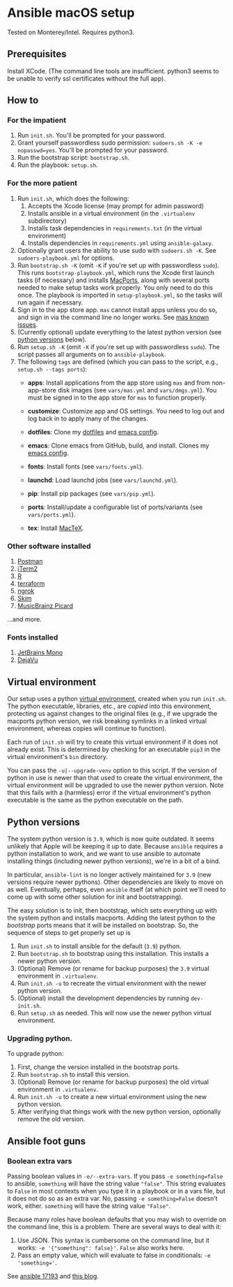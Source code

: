 # Ansible macOS setup

Tested on Monterey/Intel. Requires python3.


## Prerequisites

Install XCode. (The command line tools are insufficient. 
python3 seems to be unable to verify ssl certificates without the full app).


## How to

### For the impatient

1. Run `init.sh`. You'll be prompted for your password.
1. Grant yourself passwordless sudo permission: `sudoers.sh -K -e nopasswd=yes`. You'll be prompted for your password.
1. Run the bootstrap script: `bootstrap.sh`.
1. Run the playbook: `setup.sh`.

### For the more patient

1. Run `init.sh`, which does the following:
    1. Accepts the Xcode license (may prompt for admin password)
    1. Installs ansible in a virtual environment (in the `.virtualenv` subdirectory)
    1. Installs task dependencies in `requirements.txt` (in the virtual environment)
    1. Installs dependencies in `requirements.yml` using `ansible-galaxy`.
1. Optionally grant users the ability to use sudo with `sudoers.sh -K`. See `sudoers-playbook.yml` for
   options.
1. Run `bootstrap.sh -K` (omit `-K` if you're set up with passwordless `sudo`). This runs `bootstrap-playbook.yml`,
   which runs the Xcode first launch tasks (if necessary) and installs [MacPorts](https://www.macports.org/), along with
   several ports needed to make setup tasks work properly. You only need to do this once. The playbook is imported in
   `setup-playbook.yml`, so the tasks will run again if necessary.
1. Sign in to the app store app.
   `mas` cannot install apps unless you do so, and sign in via the command line no longer works.
   See [mas known issues](https://github.com/mas-cli/mas?tab=readme-ov-file#known-issues).
1. (Currently optional) update everything to the latest python version (see [python versions](#python-versions) below). 
1. Run `setup.sh -K` (omit `-K` if you're set up with passwordless `sudo`). The script passes all 
   arguments on to `ansible-playbook`.
1. The following `tags` are defined (which you can pass to the script, e.g., `setup.sh --tags ports`):
    - **apps**:      Install applications from the app store using `mas` and from non-app-store disk images
      (see `vars/mas.yml` and `vars/dmgs.yml`).
      You must be signed in to the app store for `mas` to function properly.

    - **customize**: Customize app and OS settings.
      You need to log out and log back in to apply many of the changes.

    - **dotfiles**:  Clone my [dotfiles](https://github.com/conleym/dotfiles) and
     [emacs config](https://github.com/conleym/dot-emacs).

    - **emacs**:     Clone emacs from GitHub, build, and install.
      Clones my [emacs config](https://github.com/conleym/dot-emacs).

    - **fonts**:     Install fonts (see `vars/fonts.yml`).

    - **launchd**:   Load launchd jobs (see `vars/launchd.yml`).

    - **pip**:       Install pip packages (see `vars/pip.yml`).

    - **ports**:     Install/update a configurable list of ports/variants
      (see `vars/ports.yml`).

    - **tex**:       Install [MacTeX](https://www.tug.org/mactex/).

### Other software installed

1. [Postman](https://www.postman.com/)
1. [iTerm2](https://www.iterm2.com/downloads.html)
1. [R](https://r-project.org/)
1. [terraform](https://www.terraform.io/)
1. [ngrok](https://ngrok.com/download)
1. [Skim](https://skim-app.sourceforge.io/)
1. [MusicBrainz Picard](https://picard.musicbrainz.org/)

...and more.

### Fonts installed

1. [JetBrains Mono](https://www.jetbrains.com/lp/mono/)
1. [DejaVu](https://dejavu-fonts.github.io/)

## Virtual environment

Our setup uses a python [virtual environment](https://docs.python.org/3/library/venv.html), created when you run
`init.sh`. The python executable, libraries, etc., are _copied_ into this environment, protecting us against changes to
the original files (e.g., if we upgrade the macports python version, we risk breaking symlinks in a linked virtual
environment, whereas copies will continue to function).

Each run of `init.sh` will try to create this virtual environment if it does not already exist. This is determined by
checking for an executable `pip3` in the virtual environment's `bin` directory.

You can pass the `-u|--upgrade-venv` option to this script. If the version of python in use is newer than that used to
create the virtual environment, the virtual environment will be upgraded to use the newer python version. Note that
this fails with a (harmless) error if the virtual environment's python executable is the same as the python executable
on the path.

## Python versions

The system python version is `3.9`, which is now quite outdated. It seems unlikely that Apple will be keeping it up to
date. Because `ansible` requires a python installation to work, and we want to use ansible to automate installing
things (including newer python versions), we're in a bit of a bind.

In particular, `ansible-lint` is no longer actively maintained for `3.9` (new versions require newer pythons). Other
dependencies are likely to move on as well. Eventually, perhaps, even `ansible` itself (at which point we'll need to
come up with some other solution for init and bootstrapping).

The easy solution is to init, then bootstrap, which sets everything up with the system python and installs macports.
Adding the latest python to the _bootstrap_ ports means that it will be installed on bootstrap. So, the sequence of 
steps to get properly set up is

1. Run `init.sh` to install ansible for the default (`3.9`) python.
1. Run `bootstrap.sh` to bootstrap using this installation. This installs a newer python version.
1. (Optional) Remove (or rename for backup purposes) the `3.9` virtual environment in `.virtualenv`.
1. Run `init.sh -u` to recreate the virtual environment with the newer python version.
1. (Optional) install the development dependencies by running `dev-init.sh`.
1. Run `setup.sh` as needed. This will now use the newer python virtual environment.

### Upgrading python.

To upgrade python:

1. First, change the version installed in the bootstrap ports. 
1. Run `bootstrap.sh` to install this version. 
1. (Optional) Remove (or rename for backup purposes) the old virtual environment in `.virtualenv`.
1. Run `init.sh -u` to create a new virtual environment using the new python version.
1. After verifying that things work with the new python version, optionally remove the old version.


## Ansible foot guns

### Boolean extra vars

Passing boolean values in `-e/--extra-vars`. If you pass `-e something=false` to ansible, `something` will have the 
string value `"false"`. This string evaluates to `False` in most contexts when you type it in a playbook or in a vars
file, but it does not do so as an extra var.  No, passing `-e something=False` doesn't work, either. `something` will
have the string value `"False"`.

Because many roles have boolean defaults that you may wish to override on the command line, this is a problem. There
are several ways to deal with it:

1. Use JSON. This syntax is cumbersome on the command line, but it works: `-e '{"something": false}'`. `False` also
works here.
1. Pass an empty value, which will evaluate to false in conditionals: `-e 'something='`.

See [ansible 17193](https://github.com/ansible/ansible/issues/17193) and 
[this blog](https://fabianlee.org/2021/07/28/ansible-overriding-boolean-values-using-extra-vars-at-runtime/).
